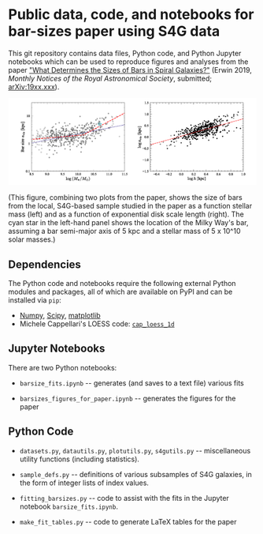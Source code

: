 # Public data, code, and notebooks for bar-sizes paper using S4G data

This git repository contains data files, Python code, and Python Jupyter
notebooks which can be used to reproduce figures and analyses from the
paper ["What Determines the Sizes of Bars in Spiral
Galaxies?"](https://www.mpe.mpg.de/~erwin/temp/s4g_barsizes.pdf) (Erwin
2019, *Monthly Notices of the Royal Astronomical Society*, submitted; [arXiv:19xx.xxx](https://arxiv.org/abs/19xx.xxx)).

<!-- 
The `data/` subdirectory contains text-file tables with various data compilations
and simulation outputs; see the README.md file there for details.
 -->

![Bar sizes](./barsizes_display.png)

(This figure, combining two plots from the paper, shows the size of bars
from the local, S4G-based sample studied in the paper as a function
stellar mass (left) and as a function of exponential disk scale length
(right). The cyan star in the left-hand panel shows the location of the
Milky Way's bar, assuming a bar semi-major axis of 5 kpc and a stellar mass
of 5 x 10^10 solar masses.)

## Dependencies

The Python code and notebooks require the following external Python modules and packages,
all of which are available on PyPI and can be installed via `pip`:

   * [Numpy](https://www.numpy.org), [Scipy](https://www.scipy.org), [matplotlib](https://matplotlib.org)
   * Michele Cappellari's LOESS code: [`cap_loess_1d`](http://www-astro.physics.ox.ac.uk/~mxc/software/#loess)


## Jupyter Notebooks

There are two Python notebooks:

   * `barsize_fits.ipynb` -- generates (and saves to a text file) various fits

   * `barsizes_figures_for_paper.ipynb` -- generates the figures for the paper


## Python Code

   * `datasets.py`, `datautils.py`, `plotutils.py`, `s4gutils.py` -- miscellaneous utility functions
   (including statistics).
   
   * `sample_defs.py` -- definitions of various subsamples of S4G galaxies, in the
   form of integer lists of index values.
   
   * `fitting_barsizes.py` -- code to assist with the fits in the Jupyter notebook
   `barsize_fits.ipynb`.

   * `make_fit_tables.py` -- code to generate LaTeX tables for the paper


